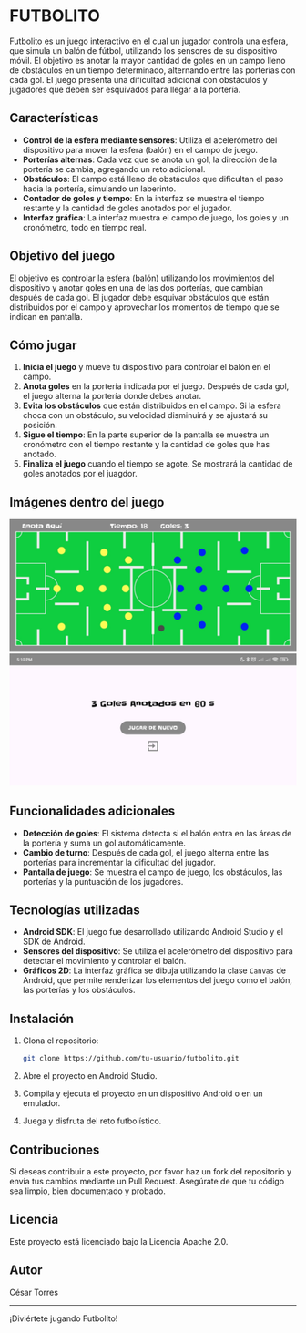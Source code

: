 # FUTBOLITO

Futbolito es un juego interactivo en el cual un jugador controla una esfera, que simula un balón de fútbol, utilizando los sensores de su dispositivo móvil. El objetivo es anotar la mayor cantidad de goles en un campo lleno de obstáculos en un tiempo determinado, alternando entre las porterías con cada gol. El juego presenta una dificultad adicional con obstáculos y jugadores que deben ser esquivados para llegar a la portería.

## Características

- **Control de la esfera mediante sensores**: Utiliza el acelerómetro del dispositivo para mover la esfera (balón) en el campo de juego.
- **Porterías alternas**: Cada vez que se anota un gol, la dirección de la portería se cambia, agregando un reto adicional.
- **Obstáculos**: El campo está lleno de obstáculos que dificultan el paso hacia la portería, simulando un laberinto.
- **Contador de goles y tiempo**: En la interfaz se muestra el tiempo restante y la cantidad de goles anotados por el jugador.
- **Interfaz gráfica**: La interfaz muestra el campo de juego, los goles y un cronómetro, todo en tiempo real.

## Objetivo del juego

El objetivo es controlar la esfera (balón) utilizando los movimientos del dispositivo y anotar goles en una de las dos porterías, que cambian después de cada gol. El jugador debe esquivar obstáculos que están distribuidos por el campo y aprovechar los momentos de tiempo que se indican en pantalla. 

## Cómo jugar

1. **Inicia el juego** y mueve tu dispositivo para controlar el balón en el campo.
2. **Anota goles** en la portería indicada por el juego. Después de cada gol, el juego alterna la portería donde debes anotar.
3. **Evita los obstáculos** que están distribuidos en el campo. Si la esfera choca con un obstáculo, su velocidad disminuirá y se ajustará su posición.
4. **Sigue el tiempo**: En la parte superior de la pantalla se muestra un cronómetro con el tiempo restante y la cantidad de goles que has anotado.
5. **Finaliza el juego** cuando el tiempo se agote. Se mostrará la cantidad de goles anotados por el juagdor.

## Imágenes dentro del juego
![Campo del juego](images/campo.jpg)
![Pantalla final](images/gameover.jpg)

## Funcionalidades adicionales

- **Detección de goles**: El sistema detecta si el balón entra en las áreas de la portería y suma un gol automáticamente.
- **Cambio de turno**: Después de cada gol, el juego alterna entre las porterías para incrementar la dificultad del jugador.
- **Pantalla de juego**: Se muestra el campo de juego, los obstáculos, las porterías y la puntuación de los jugadores.

## Tecnologías utilizadas

- **Android SDK**: El juego fue desarrollado utilizando Android Studio y el SDK de Android.
- **Sensores del dispositivo**: Se utiliza el acelerómetro del dispositivo para detectar el movimiento y controlar el balón.
- **Gráficos 2D**: La interfaz gráfica se dibuja utilizando la clase `Canvas` de Android, que permite renderizar los elementos del juego como el balón, las porterías y los obstáculos.

## Instalación

1. Clona el repositorio:

    ```bash
    git clone https://github.com/tu-usuario/futbolito.git
    ```

2. Abre el proyecto en Android Studio.

3. Compila y ejecuta el proyecto en un dispositivo Android o en un emulador.

4. Juega y disfruta del reto futbolístico.

## Contribuciones

Si deseas contribuir a este proyecto, por favor haz un fork del repositorio y envía tus cambios mediante un Pull Request. Asegúrate de que tu código sea limpio, bien documentado y probado.

## Licencia

Este proyecto está licenciado bajo la Licencia Apache 2.0.

## Autor

César Torres

---

¡Diviértete jugando Futbolito!
